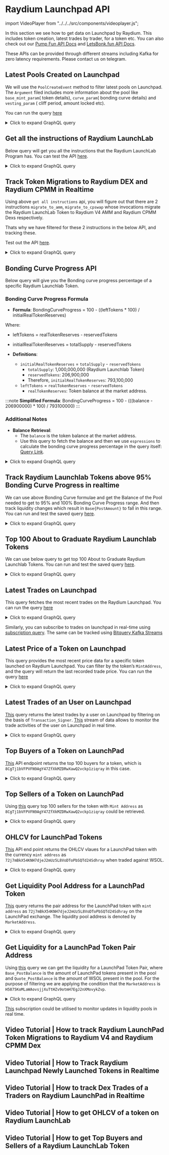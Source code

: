 # Raydium Launchpad API

import VideoPlayer from "../../../src/components/videoplayer.js";

In this section we see how to get data on Launchpad by Raydium. This includes token creation, latest trades by trader, for a token etc. You can also check out our [Pump Fun API Docs](https://docs.bitquery.io/docs/blockchain/Solana/Pump-Fun-API/) and [LetsBonk.fun API Docs](https://docs.bitquery.io/docs/blockchain/Solana/letsbonk-api/).

These APIs can be provided through different streams including Kafka for zero latency requirements. Please contact us on telegram.

<head>
  <meta name="title" content="Raydium Launchpad API - Solana On-Chain Token & Trade Data" />
  <meta name="description" content="Access real-time on-chain data for Raydium Launchpad tokens using the Bitquery-powered Raydium Launchpad API. Track trades, liquidity, token prices, and more on Solana." />
  <meta name="keywords" content="Raydium Launchpad API,Raydium token data,Solana API,Raydium on-chain data,Raydium DEX API,Solana Launchpad tokens,Raydium AcceleRaytor,Raydium LaunchLab,Bitquery API,crypto trading API,Solana memecoins,Raydium blockchain data,token analytics API" />
  <meta name="robots" content="index, follow" />
  <meta http-equiv="Content-Type" content="text/html; charset=utf-8" />
  <meta name="language" content="English" />

  <meta property="og:type" content="website" />
  <meta property="og:title" content="Raydium Launchpad API - Solana On-Chain Token & Trade Data" />
  <meta property="og:description" content="Explore token analytics and real-time data from Raydium Launchpad projects on Solana with the Bitquery API." />

  <meta property="twitter:card" content="summary_large_image" />
  <meta property="twitter:title" content="Raydium Launchpad API - Token & Trade Data on Solana" />
  <meta property="twitter:description" content="Monitor token trades, prices, and liquidity for Raydium Launchpad projects using Bitquery's on-chain API." />
</head>

## Latest Pools Created on Launchpad

We will use the `PoolCreateEvent` method to filter latest pools on Launchpad. The `Argument` filed includes more information about the pool like `base_mint_param`( token details), `curve_param`( bonding curve details) and `vesting_param` ( cliff period, amount locked etc).

You can run the query [here](https://ide.bitquery.io/Launchpad-realtime--pool-creations_1)

<details>
  <summary>Click to expand GraphQL query</summary>

```graphql
subscription {
  Solana(network: solana) {
    Instructions(
      where: {
        Instruction: {
          Program: {
            Address: { is: "LanMV9sAd7wArD4vJFi2qDdfnVhFxYSUg6eADduJ3uj" }
            Method: { is: "PoolCreateEvent" }
          }
        }
      }
    ) {
      Block {
        Time
      }
      Transaction {
        Signer
        Signature
      }
      Instruction {
        Accounts {
          Address
        }
        Program {
          Name
          Method
          AccountNames
          Arguments {
            Name
            Type
            Value {
              ... on Solana_ABI_Integer_Value_Arg {
                integer
              }
              ... on Solana_ABI_String_Value_Arg {
                string
              }
              ... on Solana_ABI_Address_Value_Arg {
                address
              }
              ... on Solana_ABI_BigInt_Value_Arg {
                bigInteger
              }
              ... on Solana_ABI_Bytes_Value_Arg {
                hex
              }
              ... on Solana_ABI_Boolean_Value_Arg {
                bool
              }
              ... on Solana_ABI_Float_Value_Arg {
                float
              }
              ... on Solana_ABI_Json_Value_Arg {
                json
              }
            }
          }
        }
      }
    }
  }
}
```

</details>

## Get all the instructions of Raydium LaunchLab

Below query will get you all the instructions that the Raydium LaunchLab Program has. You can test the API [here](https://ide.bitquery.io/all-the-instructions-of-Raydium-LaunchLab).

<details>
  <summary>Click to expand GraphQL query</summary>

```
query MyQuery {
  Solana {
    Instructions(
      where: {Instruction: {Program: {Address: {is: "LanMV9sAd7wArD4vJFi2qDdfnVhFxYSUg6eADduJ3uj"}}}}
    ) {
      Instruction {
        Program {
          Method
        }
      }
      count
    }
  }
}
```

</details>

## Track Token Migrations to Raydium DEX and Raydium CPMM in Realtime

Using above `get all instructions` api, you will figure out that there are 2 instructions `migrate_to_amm`, `migrate_to_cpswap` whose invocations migrate the Raydium LaunchLab Token to Raydium V4 AMM and Raydium CPMM Dexs respectively.

Thats why we have filtered for these 2 instructions in the below API, and tracking these.

Test out the API [here](https://ide.bitquery.io/Track-Token-Migrations-to-Raydium-DEX-and-Raydium-CPMM-in-realtime).

<details>
  <summary>Click to expand GraphQL query</summary>

```
subscription MyQuery {
  Solana {
    Instructions(
      where: {Instruction: {Program: {Address: {is: "LanMV9sAd7wArD4vJFi2qDdfnVhFxYSUg6eADduJ3uj"}, Method: {in: ["migrate_to_amm","migrate_to_cpswap"]}}}, Transaction: {Result: {Success: true}}}
    ) {
      Block{
        Time
      }
      Instruction {
        Program {
          Method
          AccountNames
          Address
          Arguments {
            Value {
              ... on Solana_ABI_Json_Value_Arg {
                json
              }
              ... on Solana_ABI_Float_Value_Arg {
                float
              }
              ... on Solana_ABI_Boolean_Value_Arg {
                bool
              }
              ... on Solana_ABI_Bytes_Value_Arg {
                hex
              }
              ... on Solana_ABI_BigInt_Value_Arg {
                bigInteger
              }
              ... on Solana_ABI_Address_Value_Arg {
                address
              }
              ... on Solana_ABI_Integer_Value_Arg {
                integer
              }
              ... on Solana_ABI_String_Value_Arg {
                string
              }
            }
            Type
            Name
          }
          Name
        }
        Accounts {
          Address
          IsWritable
          Token {
            ProgramId
            Owner
            Mint
          }
        }
      }
      Transaction {
        Signature
        Signer
      }
    }
  }
}
```

</details>

## Bonding Curve Progress API

Below query will give you the Bonding curve progress percentage of a specific Raydium Launchlab Token.

### Bonding Curve Progress Formula

- **Formula**:
  BondingCurveProgress = 100 - ((leftTokens \* 100) / initialRealTokenReserves)

Where:

- leftTokens = realTokenReserves - reservedTokens
- initialRealTokenReserves = totalSupply - reservedTokens

- **Definitions**:
  - `initialRealTokenReserves` = `totalSupply` - `reservedTokens`
    - `totalSupply`: 1,000,000,000 (Raydium Launchlab Token)
    - `reservedTokens`: 206,900,000
    - Therefore, `initialRealTokenReserves`: 793,100,000
  - `leftTokens` = `realTokenReserves` - `reservedTokens`
    - `realTokenReserves`: Token balance at the market address.

:::note
**Simplified Formula**:
BondingCurveProgress = 100 - (((balance - 206900000) \* 100) / 793100000)
:::

### Additional Notes

- **Balance Retrieval**:
  - The `balance` is the token balance at the market address.
  - Use this query to fetch the balance and then we use `espressions` to calculate the bonding curve progress percentage in the query itself: [Query Link](https://ide.bitquery.io/bonding-curve-progress-percentage-of-a-letsbonkfun-token).

<details>
  <summary>Click to expand GraphQL query</summary>

```graphql
query GetBondingCurveProgressPercentage {
  Solana {
    DEXPools(
      limit: { count: 1 }
      orderBy: { descending: Block_Slot }
      where: {
        Pool: {
          Market: {
            BaseCurrency: {
              MintAddress: {
                is: "CctsjizSC6pwf2T8bhdHdZTEV4PEcfXoumjeK7FBbonk"
              }
            }
          }
          Dex: {
            ProgramAddress: {
              is: "LanMV9sAd7wArD4vJFi2qDdfnVhFxYSUg6eADduJ3uj"
            }
          }
        }
      }
    ) {
      Bonding_Curve_Progress_precentage: calculate(
        expression: "100-((($Pool_Base_Balance - 206900000) * 100) / 793100000)"
      )
      Pool {
        Market {
          MarketAddress
          BaseCurrency {
            MintAddress
            Symbol
            Name
          }
          QuoteCurrency {
            MintAddress
            Symbol
            Name
          }
        }
        Dex {
          ProtocolFamily
          ProtocolName
        }
        Quote {
          PostAmount
          PriceInUSD
          PostAmountInUSD
        }
        Base {
          Balance: PostAmount
        }
      }
    }
  }
}
```

</details>

## Track Raydium Launchlab Tokens above 95% Bonding Curve Progress in realtime

We can use above Bonding Curve formulae and get the Balance of the Pool needed to get to 95% and 100% Bonding Curve Progress range. And then track liquidity changes which result in `Base{PostAmount}` to fall in this range. You can run and test the saved query [here](https://ide.bitquery.io/LetsBonkfun-Tokens-between-95-and-100-bonding-curve-progress_2).

<details>
  <summary>Click to expand GraphQL query</summary>

```graphql
subscription MyQuery {
  Solana {
    DEXPools(
      where: {
        Pool: {
          Base: { PostAmount: { gt: "206900000", lt: "246555000" } }
          Dex: {
            ProgramAddress: {
              is: "LanMV9sAd7wArD4vJFi2qDdfnVhFxYSUg6eADduJ3uj"
            }
          }
          Market: {
            QuoteCurrency: {
              MintAddress: {
                in: [
                  "11111111111111111111111111111111"
                  "So11111111111111111111111111111111111111112"
                ]
              }
            }
          }
        }
        Transaction: { Result: { Success: true } }
      }
    ) {
      Bonding_Curve_Progress_precentage: calculate(
        expression: "100 - ((($Pool_Base_Balance - 206900000) * 100) / 793100000)"
      )
      Pool {
        Market {
          BaseCurrency {
            MintAddress
            Name
            Symbol
          }
          MarketAddress
          QuoteCurrency {
            MintAddress
            Name
            Symbol
          }
        }
        Dex {
          ProtocolName
          ProtocolFamily
        }
        Base {
          Balance: PostAmount
        }
        Quote {
          PostAmount
          PriceInUSD
          PostAmountInUSD
        }
      }
    }
  }
}
```

</details>

## Top 100 About to Graduate Raydium Launchlab Tokens

We can use below query to get top 100 About to Graduate Raydium Launchlab Tokens. You can run and test the saved query [here](https://ide.bitquery.io/Top-100-graduating-raydium-launchlab-tokens-in-last-5-minutes).

<details>
  <summary>Click to expand GraphQL query</summary>

```graphql
{
  Solana {
    DEXPools(
      limitBy: { by: Pool_Market_BaseCurrency_MintAddress, count: 1 }
      limit: { count: 100 }
      orderBy: { ascending: Pool_Base_PostAmount }
      where: {
        Pool: {
          Base: { PostAmount: { gt: "206900000" } }
          Dex: {
            ProgramAddress: {
              is: "LanMV9sAd7wArD4vJFi2qDdfnVhFxYSUg6eADduJ3uj"
            }
          }
          Market: {
            QuoteCurrency: {
              MintAddress: {
                in: [
                  "11111111111111111111111111111111"
                  "So11111111111111111111111111111111111111112"
                ]
              }
            }
          }
        }
        Transaction: { Result: { Success: true } }
        Block: { Time: { since_relative: { minutes_ago: 5 } } }
      }
    ) {
      Bonding_Curve_Progress_precentage: calculate(
        expression: "100 - ((($Pool_Base_Balance - 206900000) * 100) / 793100000)"
      )
      Pool {
        Market {
          BaseCurrency {
            MintAddress
            Name
            Symbol
          }
          MarketAddress
          QuoteCurrency {
            MintAddress
            Name
            Symbol
          }
        }
        Dex {
          ProtocolName
          ProtocolFamily
        }
        Base {
          Balance: PostAmount(maximum: Block_Time)
        }
        Quote {
          PostAmount
          PriceInUSD
          PostAmountInUSD
        }
      }
    }
  }
}
```

</details>

## Latest Trades on Launchpad

This query fetches the most recent trades on the Raydium Launchpad.
You can run the query [here](https://ide.bitquery.io/Latest-Trades-on-Launchpad)

<details>
  <summary>Click to expand GraphQL query</summary>

```graphql
query LatestTrades {
  Solana {
    DEXTradeByTokens(
      orderBy: { descending: Block_Time }
      limit: { count: 50 }
      where: { Trade: { Dex: { ProtocolName: { is: "raydium_launchpad" } } } }
    ) {
      Block {
        Time
      }
      Transaction {
        Signature
      }
      Trade {
        Market {
          MarketAddress
        }
        Dex {
          ProtocolName
          ProtocolFamily
        }
        AmountInUSD
        PriceInUSD
        Amount
        Currency {
          Name
        }
        Side {
          Type
          Currency {
            Symbol
            MintAddress
            Name
          }
          AmountInUSD
          Amount
        }
      }
    }
  }
}
```

</details>

Similarly, you can subscribe to trades on launchpad in real-time using [subscription query](https://ide.bitquery.io/Subscribe-to-Trades-on-Launchpad). The same can be tracked using [Bitquery Kafka Streams](https://docs.bitquery.io/docs/streams/kafka-streaming-concepts/)

## Latest Price of a Token on Launchpad

This query provides the most recent price data for a specific token launched on Raydium Launchpad. You can filter by the token’s `MintAddress`, and the query will return the last recorded trade price.
You can run the query [here](https://ide.bitquery.io/Latest-Price-of-a-Token-on-Launchpad)

<details>
  <summary>Click to expand GraphQL query</summary>

```graphql
{
  Solana {
    DEXTradeByTokens(
      orderBy: { descending: Block_Time }
      limit: { count: 1 }
      where: {
        Trade: {
          Dex: { ProtocolName: { is: "raydium_launchpad" } }
          Currency: { MintAddress: { is: "token mint address" } }
        }
      }
    ) {
      Block {
        Time
      }
      Transaction {
        Signature
      }
      Trade {
        Market {
          MarketAddress
        }
        Dex {
          ProtocolName
          ProtocolFamily
        }
        AmountInUSD
        PriceInUSD
        Amount
        Currency {
          Name
        }
        Side {
          Type
          Currency {
            Symbol
            MintAddress
            Name
          }
          AmountInUSD
          Amount
        }
      }
    }
  }
}
```

</details>

## Latest Trades of an User on Launchpad

[This](https://ide.bitquery.io/trades-by-user-on-launchpad_1) query returns the latest trades by a user on Launchpad by filtering on the basis of `Transaction_Signer`. [This](https://ide.bitquery.io/trades-by-user-on-launchpad-stream) stream of data allows to monitor the trade activities of the user on Launchpad in real time.

<details>
  <summary>Click to expand GraphQL query</summary>

```graphql
query MyQuery {
  Solana {
    DEXTradeByTokens(
      where: {
        Trade: { Dex: { ProtocolName: { is: "raydium_launchpad" } } }
        Transaction: {
          Signer: { is: "8KjdBwz6Q3EYUDYmqfg33em3p9GFcP48v3ghJmw2KDNe" }
        }
      }
      orderBy: { descending: Block_Time }
      limit: { count: 100 }
    ) {
      Trade {
        Currency {
          MintAddress
          Name
          Symbol
        }
        Market {
          MarketAddress
        }
        usd_price: PriceInUSD
        sol_price: Price
        Side {
          Currency {
            Symbol
            Name
            MintAddress
          }
          Type
        }
      }
    }
  }
}
```

</details>

## Top Buyers of a Token on LaunchPad

[This](https://ide.bitquery.io/top-buyers-of-a-token-on-launchpad) API endpoint returns the top 100 buyers for a token, which is `8CgTj1bVFPVFN9AgY47ZfXkMZDRwXawQ2vckp1ziqray` in this case.

<details>
  <summary>Click to expand GraphQL query</summary>

```graphql
query MyQuery {
  Solana {
    DEXTradeByTokens(
      where: {
        Trade: {
          Dex: { ProtocolName: { is: "raydium_launchpad" } }
          Currency: { MintAddress: { is: "token mint address" } }
          Side: { Type: { is: buy } }
        }
      }
      orderBy: { descendingByField: "buy_volume" }
      limit: { count: 100 }
    ) {
      Trade {
        Currency {
          MintAddress
          Name
          Symbol
        }
      }
      Transaction {
        Signer
      }
      buy_volume: sum(of: Trade_Side_AmountInUSD)
    }
  }
}
```

</details>

## Top Sellers of a Token on LaunchPad

Using [this](https://ide.bitquery.io/top-sellers-of-a-token-on-launchpad_1) query top 100 sellers for the token with `Mint Address` as `8CgTj1bVFPVFN9AgY47ZfXkMZDRwXawQ2vckp1ziqray` could be retrieved.

<details>
  <summary>Click to expand GraphQL query</summary>

```graphql
query MyQuery {
  Solana {
    DEXTradeByTokens(
      where: {
        Trade: {
          Dex: { ProtocolName: { is: "raydium_launchpad" } }
          Currency: { MintAddress: { is: "token mint address" } }
          Side: { Type: { is: sell } }
        }
      }
      orderBy: { descendingByField: "sell_volume" }
      limit: { count: 100 }
    ) {
      Trade {
        Currency {
          MintAddress
          Name
          Symbol
        }
      }
      Transaction {
        Signer
      }
      sell_volume: sum(of: Trade_Side_AmountInUSD)
    }
  }
}
```

</details>

## OHLCV for LaunchPad Tokens

[This](https://ide.bitquery.io/ohlc-for-launchpad-token) API end point returns the OHLCV vlaues for a LaunchPad token with the currency `mint address` as `72j7mBkX54KNH7djeJ2mUz5L8VoDToPbSQTd24Sdhray` when traded against WSOL.

<details>
  <summary>Click to expand GraphQL query</summary>

```graphql
query MyQuery {
  Solana {
    DEXTradeByTokens(
      where: {
        Trade: {
          Dex: { ProtocolName: { is: "raydium_launchpad" } }
          Currency: { MintAddress: { is: "token mint address" } }
          Side: {
            Currency: {
              MintAddress: { is: "So11111111111111111111111111111111111111112" }
            }
          }
        }
        Transaction: { Result: { Success: true } }
      }
      limit: { count: 100 }
      orderBy: { descendingByField: "Block_Timefield" }
    ) {
      Block {
        Timefield: Time(interval: { count: 1, in: minutes })
      }
      Trade {
        open: Price(minimum: Block_Slot)
        high: Price(maximum: Trade_Price)
        low: Price(minimum: Trade_Price)
        close: Price(maximum: Block_Slot)
      }
      volumeInUSD: sum(of: Trade_Side_AmountInUSD)
      count
    }
  }
}
```

</details>

## Get Liquidity Pool Address for a LaunchPad Token

[This](https://ide.bitquery.io/pool-address-for-launchpad-token) query returns the pair address for the LaunchPad token with `mint address` as `72j7mBkX54KNH7djeJ2mUz5L8VoDToPbSQTd24Sdhray` on the LaunchPad exchange. The liquidity pool address is denoted by `MarketAddress`.

<details>
  <summary>Click to expand GraphQL query</summary>

```graphql
query MyQuery {
  Solana {
    DEXTradeByTokens(
      where: {
        Trade: {
          Dex: { ProtocolName: { is: "raydium_launchpad" } }
          Currency: { MintAddress: { is: "token mint address" } }
        }
      }
    ) {
      Trade {
        Market {
          MarketAddress
        }
        Currency {
          Name
          Symbol
          MintAddress
        }
        Side {
          Currency {
            Name
            Symbol
            MintAddress
          }
        }
      }
      count
    }
  }
}
```

</details>

## Get Liquidity for a LaunchPad Token Pair Address

Using [this](https://ide.bitquery.io/liquidity-for-a-launchpad-token-pair) query we can get the liquidity for a LaunchPad Token Pair, where `Base_PostBalance` is the amount of LaunchPad tokens present in the pool and `Quote_PostBalance` is the amount of WSOL present in the pool. For the purpose of filtering we are applying the condition that the `MarketAddress` is `H5875KoMLaWAovsjjXuTtHZv9otmH7EgJ2nXMovykZvp`.

<details>
  <summary>Click to expand GraphQL query</summary>

```graphql
{
  Solana {
    DEXPools(
      where: {
        Pool: {
          Market: {
            MarketAddress: {
              is: "H5875KoMLaWAovsjjXuTtHZv9otmH7EgJ2nXMovykZvp"
            }
          }
        }
        Transaction: { Result: { Success: true } }
      }
      orderBy: { descending: Block_Time }
      limit: { count: 1 }
    ) {
      Pool {
        Base {
          PostAmount
        }
        Quote {
          PostAmount
        }
        Market {
          BaseCurrency {
            MintAddress
            Name
            Symbol
          }
          QuoteCurrency {
            MintAddress
            Name
            Symbol
          }
        }
      }
    }
  }
}
```

</details>

[This](https://ide.bitquery.io/liquidity-for-a-launchpad-token-pair-stream) subscription could be utilised to monitor updates in liquidity pools in real time.

## Video Tutorial | How to track Raydium LaunchPad Token Migrations to Raydium V4 and Raydium CPMM Dex

<VideoPlayer url="https://www.youtube.com/watch?v=lp1V2uLAu3Q" />

## Video Tutorial | How to Track Raydium Launchpad Newly Launched Tokens in Realtime

<VideoPlayer url="https://www.youtube.com/watch?v=2jQ4dyR_cqw" />

## Video Tutorial | How to track Dex Trades of a Traders on Raydium LaunchPad in Realtime

<VideoPlayer url="https://www.youtube.com/watch?v=V1Fd8uXm6mc" />

## Video Tutorial | How to get OHLCV of a token on Raydium LaunchLab

<VideoPlayer url="https://www.youtube.com/watch?v=M9wSVqRE7_o" />

## Video Tutorial | How to get Top Buyers and Sellers of a Raydium LaunchLab Token

<VideoPlayer url="https://www.youtube.com/watch?v=it8xf3kdILo" />
